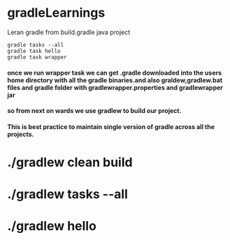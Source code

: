 # gradleLearnings
Leran gradle from build.gradle java project
```
gradle tasks --all
gradle task hello
gradle task wrapper

```

#### once we run wrapper task we can get .gradle downloaded into the users home directory with all the gradle binaries.and also graldew,gradlew.bat files and gradle folder with gradlewrapper.properties and gradlewrapper jar
#### so from next on wards we use gradlew to build our project.
#### This is best practice to maintain single version of gradle across all the projects.

# ./gradlew clean build
# ./gradlew tasks --all
# ./gradlew hello
